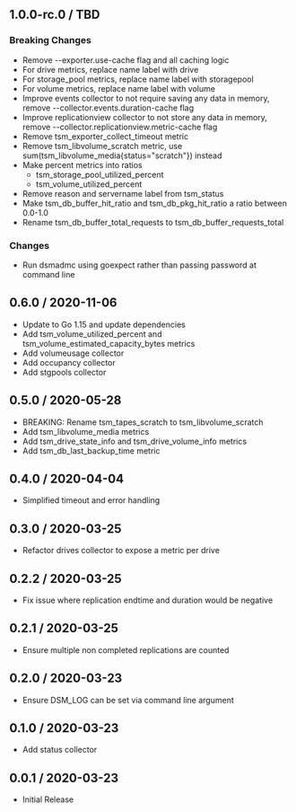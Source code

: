 ## 1.0.0-rc.0 / TBD

### **Breaking Changes**

* Remove --exporter.use-cache flag and all caching logic
* For drive metrics, replace name label with drive
* For storage_pool metrics, replace name label with storagepool
* For volume metrics, replace name label with volume
* Improve events collector to not require saving any data in memory, remove --collector.events.duration-cache flag
* Improve replicationview collector to not store any data in memory, remove --collector.replicationview.metric-cache flag
* Remove tsm_exporter_collect_timeout metric
* Remove tsm_libvolume_scratch metric, use sum(tsm_libvolume_media{status="scratch"}) instead
* Make percent metrics into ratios
  * tsm_storage_pool_utilized_percent
  * tsm_volume_utilized_percent
* Remove reason and servername label from tsm_status
* Make tsm_db_buffer_hit_ratio and tsm_db_pkg_hit_ratio a ratio between 0.0-1.0
* Rename tsm_db_buffer_total_requests to tsm_db_buffer_requests_total

### Changes

* Run dsmadmc using goexpect rather than passing password at command line

## 0.6.0 / 2020-11-06

* Update to Go 1.15 and update dependencies
* Add tsm_volume_utilized_percent and tsm_volume_estimated_capacity_bytes metrics
* Add volumeusage collector
* Add occupancy collector
* Add stgpools collector

## 0.5.0 / 2020-05-28

* BREAKING: Rename tsm_tapes_scratch to tsm_libvolume_scratch
* Add tsm_libvolume_media metrics
* Add tsm_drive_state_info and tsm_drive_volume_info metrics
* Add tsm_db_last_backup_time metric

## 0.4.0 / 2020-04-04

* Simplified timeout and error handling

## 0.3.0 / 2020-03-25

* Refactor drives collector to expose a metric per drive

## 0.2.2 / 2020-03-25

* Fix issue where replication endtime and duration would be negative

## 0.2.1 / 2020-03-25

* Ensure multiple non completed replications are counted

## 0.2.0 / 2020-03-23

* Ensure DSM_LOG can be set via command line argument

## 0.1.0 / 2020-03-23

* Add status collector

## 0.0.1 / 2020-03-23

* Initial Release

